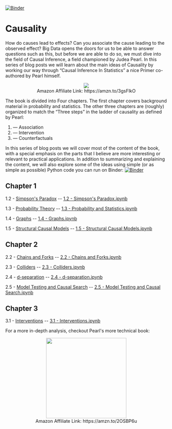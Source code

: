 [![Binder](https://mybinder.org/badge_logo.svg)](https://mybinder.org/v2/gh/DataForScience/Causality/master)

# Causality

How do causes lead to effects? Can you associate the cause leading to the observed effect? Big Data opens the doors for us to be able to answer questions such as this, but before we are able to do so, we must dive into the field of Causal Inference, a field championed by Judea Pearl.
In this series of blog posts we will learn about the main ideas of Causality by working our way through “Causal Inference In Statistics” a nice Primer co-authored by Pearl himself.

<p align="center">
<a href='https://amzn.to/3gsFlkO' alt='Judea Pearl — Causal Inference in Statistics: A Primer'><img src='data/causality.jpeg'></a>
 <br/>
  Amazon Affiliate Link: https://amzn.to/3gsFlkO
</p>


The book is divided into Four chapters. The first chapter covers background material in probability and statistics. The other three chapters are (roughly) organized to match the “Three steps” in the ladder of causality as defined by Pearl:

1. — Association
2. — Intervention
3. — Counterfactuals

In this series of blog posts we will cover most of the content of the book, with a special emphasis on the parts that I believe are more interesting or relevant to practical applications. In addition to summarizing and explaining the content, we will also explore some of the ideas using simple (or as simple as possible) Python code you can run on Binder: [![Binder](https://mybinder.org/badge_logo.svg)](https://mybinder.org/v2/gh/DataForScience/Causality/master)



## Chapter 1
1.2 - [Simpson's Paradox](https://medium.com/data-for-science/causal-inference-part-i-415538211aa1) -- [1.2 - Simpson's Paradox.ipynb](https://github.com/DataForScience/Causality/blob/master/1.2%20-%20Simpson's%20Paradox.ipynb)

1.3 - [Probability Theory](https://medium.com/data-for-science/causal-inference-part-ii-probability-theory-8fc804fa8240) -- [1.3 - Probability and Statistics.ipynb](https://github.com/DataForScience/Causality/blob/master/1.3%20-%20Probability%20and%20Statistics.ipynb)

1.4 - [Graphs](https://medium.com/data-for-science/causal-inference-part-iii-graphs-df043300add1) -- [1.4 - Graphs.ipynb](https://github.com/DataForScience/Causality/blob/master/1.4%20-%20Graphs.ipynb)

1.5 - [Structural Causal Models](https://medium.com/data-for-science/causal-inference-part-iv-structural-causal-models-df10a83be580) -- [1.5 - Structural Causal Models.ipynb](https://github.com/DataForScience/Causality/blob/master/1.5%20-%20Structural%20Causal%20Models.ipynb)

## Chapter 2
2.2 - [Chains and Forks](https://medium.com/data-for-science/causal-inference-part-v-chains-and-forks-7b0b088c346e) -- [2.2 - Chains and Forks.ipynb](https://github.com/DataForScience/Causality/blob/master/2.2%20-%20Chains%20and%20Forks.ipynb)

2.3 - [Colliders](https://medium.com/data-for-science/causal-inference-part-vi-colliders-af07301c9a15) -- [2.3 - Colliders.ipynb](https://github.com/DataForScience/Causality/blob/master/2.3%20-%20Colliders.ipynb)

2.4 - [d-separation](https://medium.com/data-for-science/causal-inference-part-vii-d-separation-aa74e361d34e) -- [2.4 - d-separation.ipynb](https://github.com/DataForScience/Causality/blob/master/2.4%20-%20d-separation.ipynb)

2.5 - [Model Testing and Causal Search](https://medium.com/data-for-science/causal-inference-part-vii-model-testing-and-causal-search-536b796f0384) -- [2.5 - Model Testing and Causal Search.ipynb](https://github.com/DataForScience/Causality/blob/master/2.5%20-%20Model%20Testing%20and%20Causal%20Search.ipynb)

## Chapter 3

3.1 - [Interventions](https://medium.com/data-for-science/causal-inference-part-ix-interventions-c3f94190191d) -- [3.1 - Interventions.ipynb](https://github.com/DataForScience/Causality/blob/master/3.1%20-%20Interventions.ipynb)

For a more in-depth analysis, checkout Pearl's more technical book:

<p align="center">
<a href='https://amzn.to/2OSBP6u' alt='Judea Pearl — Causality'><img src='data/book2.jpeg' height=250></a>
 <br/>
  Amazon Affiliate Link: https://amzn.to/2OSBP6u
</p>
